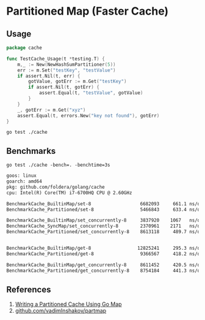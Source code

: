# **Partitioned Map (Faster Cache)**

## **Usage**

```go
package cache

func TestCache_Usage(t *testing.T) {
	m,_ := New(NewHashSumPartitioner(5))
	err := m.Set("testKey", "testValue")
	if assert.Nil(t, err) {
		gotValue, gotErr := m.Get("testKey")
		if assert.Nil(t, gotErr) {
			assert.Equal(t, "testValue", gotValue)
		}
	}
	_, gotErr := m.Get("xyz")
	assert.Equal(t, errors.New("key not found"), gotErr)
}
```

```shell
go test ./cache
```

## **Benchmarks**
```shell
go test ./cache -bench=. -benchtime=3s
```

```dtd
goos: linux
goarch: amd64
pkg: github.com/foldera/golang/cache
cpu: Intel(R) Core(TM) i7-6700HQ CPU @ 2.60GHz

BenchmarkCache_BuiltinMap/set-8                  6682093     661.1 ns/op    142 B/op    2 allocs/op
BenchmarkCache_Partitioned/set-8                 5466843     633.4 ns/op    117 B/op    4 allocs/op

BenchmarkCache_BuiltinMap/set_concurrently-8     3837920    1067   ns/op    147 B/op    4 allocs/op
BenchmarkCache_SyncMap/set_concurrently-8        2370961    2171   ns/op    263 B/op    9 allocs/op
BenchmarkCache_Partitioned/set_concurrently-8    8613118     489.7 ns/op    151 B/op    6 allocs/op


BenchmarkCache_BuiltinMap/get-8                 12825241     295.3 ns/op     15 B/op    1 allocs/op
BenchmarkCache_Partitioned/get-8                 9366567     418.2 ns/op     25 B/op    3 allocs/op

BenchmarkCache_BuiltinMap/get_concurrently-8     8611452     420.5 ns/op     71 B/op    3 allocs/op
BenchmarkCache_Partitioned/get_concurrently-8    8754184     441.3 ns/op     72 B/op    5 allocs/op
```



## **References**

1. [Writing a Partitioned Cache Using Go Map](https://blog.stackademic.com/writing-a-partitioned-cache-using-go-map-x3-faster-than-the-standard-map-dbfe704fe4bf)
2. [github.com/vadimInshakov/partmap](https://github.com/vadimInshakov/partmap)
